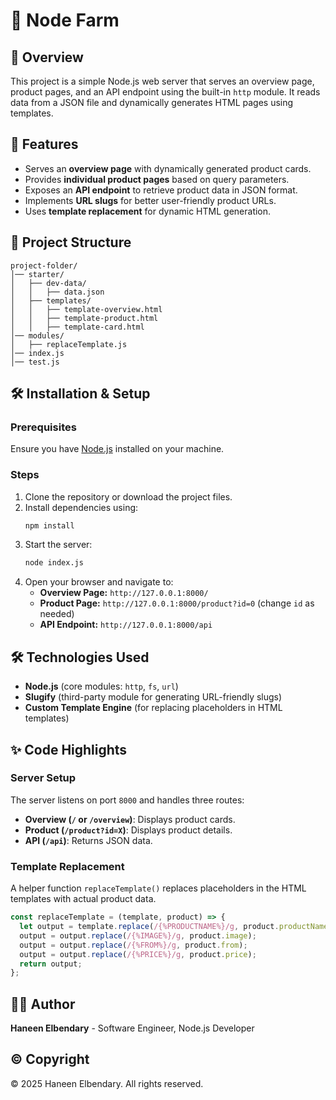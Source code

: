 # 🌱 Node Farm

## 📌 Overview

This project is a simple Node.js web server that serves an overview page, product pages, and an API endpoint using the built-in `http` module. It reads data from a JSON file and dynamically generates HTML pages using templates.

## 🚀 Features

- Serves an **overview page** with dynamically generated product cards.
- Provides **individual product pages** based on query parameters.
- Exposes an **API endpoint** to retrieve product data in JSON format.
- Implements **URL slugs** for better user-friendly product URLs.
- Uses **template replacement** for dynamic HTML generation.

## 📂 Project Structure

```
project-folder/
│── starter/
│   ├── dev-data/
│   │   ├── data.json
│   ├── templates/
│   │   ├── template-overview.html
│   │   ├── template-product.html
│   │   ├── template-card.html
│── modules/
│   ├── replaceTemplate.js
│── index.js
│── test.js
```

## 🛠 Installation & Setup

### Prerequisites

Ensure you have [Node.js](https://nodejs.org/) installed on your machine.

### Steps

1. Clone the repository or download the project files.
2. Install dependencies using:
   ```sh
   npm install
   ```
3. Start the server:
   ```sh
   node index.js
   ```
4. Open your browser and navigate to:
   - **Overview Page:** `http://127.0.0.1:8000/`
   - **Product Page:** `http://127.0.0.1:8000/product?id=0` (change `id` as needed)
   - **API Endpoint:** `http://127.0.0.1:8000/api`

## 🛠 Technologies Used

- **Node.js** (core modules: `http`, `fs`, `url`)
- **Slugify** (third-party module for generating URL-friendly slugs)
- **Custom Template Engine** (for replacing placeholders in HTML templates)

## ✨ Code Highlights

### Server Setup

The server listens on port `8000` and handles three routes:

- **Overview (****`/`**** or ****`/overview`****)**: Displays product cards.
- **Product (****`/product?id=X`****)**: Displays product details.
- **API (****`/api`****)**: Returns JSON data.

### Template Replacement

A helper function `replaceTemplate()` replaces placeholders in the HTML templates with actual product data.

```js
const replaceTemplate = (template, product) => {
  let output = template.replace(/{%PRODUCTNAME%}/g, product.productName);
  output = output.replace(/{%IMAGE%}/g, product.image);
  output = output.replace(/{%FROM%}/g, product.from);
  output = output.replace(/{%PRICE%}/g, product.price);
  return output;
};
```

## 👩‍💻 Author

**Haneen Elbendary** - Software Engineer, Node.js Developer

## © Copyright

© 2025 Haneen Elbendary. All rights reserved.

